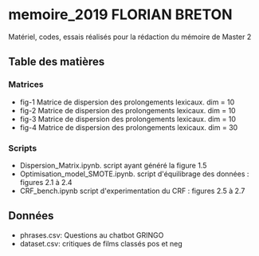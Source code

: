 # memoire_2019 FLORIAN BRETON
Matériel, codes, essais réalisés pour la rédaction du mémoire de Master 2

## Table des matières

### Matrices
- fig-1 Matrice de dispersion des prolongements lexicaux. dim = 10
- fig-2 Matrice de dispersion des prolongements lexicaux. dim = 10
- fig-3 Matrice de dispersion des prolongements lexicaux. dim = 10
- fig-4 Matrice de dispersion des prolongements lexicaux. dim = 30

### Scripts
- Dispersion_Matrix.ipynb. script ayant généré la figure 1.5
- Optimisation_model_SMOTE.ipynb. script d'équilibrage des données : figures 2.1 à 2.4
- CRF_bench.ipynb script d'experimentation du CRF : figures 2.5 à 2.7

## Données
- phrases.csv: Questions au chatbot GRINGO
- dataset.csv: critiques de films classés pos et neg
